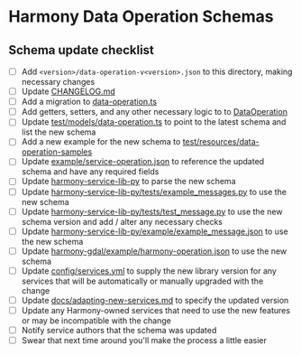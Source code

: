 # Harmony Data Operation Schemas

## Schema update checklist

- [ ] Add `<version>/data-operation-v<version>.json` to this directory, making necessary changes
- [ ] Update [CHANGELOG.md](CHANGELOG.md)
- [ ] Add a migration to [data-operation.ts](../../models/data-operation.ts)
- [ ] Add getters, setters, and any other necessary logic to to [DataOperation](../../models/data-operation.ts)
- [ ] Update [test/models/data-operation.ts](../../../test/models/data-operation.ts) to point to the latest schema and list the new schema
- [ ] Add a new example for the new schema to [test/resources/data-operation-samples](../../../test/resources/data-operation-samples)
- [ ] Update [example/service-operation.json](../../../example/service-operation.json) to reference the updated schema and have any required fields
- [ ] Update [harmony-service-lib-py](../../../../harmony-service-lib-py/harmony/message.py) to parse the new schema
- [ ] Update [harmony-service-lib-py/tests/example_messages.py](../../../../harmony-service-lib-py/tests/example_messages.py) to use the new schema
- [ ] Update [harmony-service-lib-py/tests/test_message.py](../../../../harmony-service-lib-py/tests/test_message.py) to use the new schema version and add / alter any necessary checks
- [ ] Update [harmony-service-lib-py/example/example_message.json](../../../../harmony-service-lib-py/example/example_message.json) to use the new schema
- [ ] Update [harmony-gdal/example/harmony-operation.json](../../../../harmony-gdal/example/harmony-operation.json) to use the new schema
- [ ] Update [config/services.yml](../../../config/services.yml) to supply the new library version for any services that will be automatically or manually upgraded with the change
- [ ] Update [docs/adapting-new-services.md](../../../docs/adapting-new-services.md) to specify the updated version
- [ ] Update any Harmony-owned services that need to use the new features or may be incompatible with the change
- [ ] Notify service authors that the schema was updated
- [ ] Swear that next time around you'll make the process a little easier
